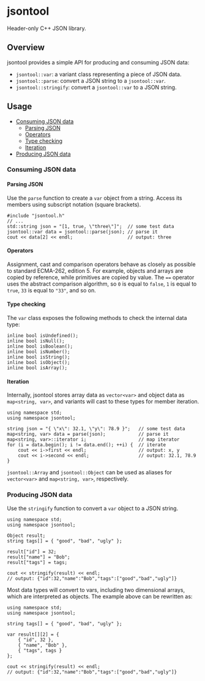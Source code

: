 # jsontool

Header-only C++ JSON library.

## Overview

jsontool provides a simple API for producing and consuming JSON data:

- `jsontool::var`: a variant class representing a piece of JSON data.
- `jsontool::parse`: convert a JSON string to a `jsontool::var`.
- `jsontool::stringify`: convert a `jsontool::var` to a JSON string.

## Usage

- [Consuming JSON data](#consuming-json-data)
  - [Parsing JSON](#parsing-json)
  - [Operators](#operators)
  - [Type checking](#type-checking)
  - [Iteration](#iteration)
- [Producing JSON data](#producing-json-data)

### Consuming JSON data

#### Parsing JSON

Use the `parse` function to create a `var` object from a string. 
Access its members using subscript notation (square brackets).

    #include "jsontool.h"
    // ...
    std::string json = "[1, true, \"three\"]";  // some test data
    jsontool::var data = jsontool::parse(json); // parse it
    cout << data[2] << endl;                    // output: three

#### Operators

Assignment, cast and comparison operators behave as closely as possible to 
standard ECMA-262, edition 5. For example, objects and arrays are copied 
by reference, while primitives are copied by value. The `==` operator uses 
the abstract comparison algorithm, so `0` is equal to `false`, `1` is equal 
to `true`, `33` is equal to `"33"`, and so on.

#### Type checking

The `var` class exposes the following methods to check the internal data type:

    inline bool isUndefined();
    inline bool isNull();
    inline bool isBoolean();
    inline bool isNumber();
    inline bool isString();
    inline bool isObject();
    inline bool isArray();

#### Iteration

Internally, jsontool stores array data as `vector<var>` and object data as 
`map<string, var>`, and variants will cast to these types for member iteration.

    using namespace std;
    using namespace jsontool;
    
    string json = "{ \"x\": 32.1, \"y\": 78.9 }";   // some test data
    map<string, var> data = parse(json);            // parse it
    map<string, var>::iterator i;                   // map iterator
    for (i = data.begin(); i != data.end(); ++i) {  // iterate
        cout << i->first << endl;                   // output: x, y
        cout << i->second << endl;                  // output: 32.1, 78.9
    }


`jsontool::Array` and `jsontool::Object` can be used as aliases for 
`vector<var>` and `map<string, var>`, respectively.

### Producing JSON data

Use the `stringify` function to convert a `var` object to a JSON string. 

    using namespace std;
    using namespace jsontool;
    
    Object result;
    string tags[] = { "good", "bad", "ugly" };

    result["id"] = 32;
    result["name"] = "Bob";
    result["tags"] = tags;
    
    cout << stringify(result) << endl;
    // output: {"id":32,"name":"Bob","tags":["good","bad","ugly"]}

Most data types will convert to vars, including two dimensional arrays, which are interpreted as objects. The example above can be rewritten as:

    using namespace std;
    using namespace jsontool;
    
    string tags[] = { "good", "bad", "ugly" };
    
    var result[][2] = { 
        { "id", 32 }, 
        { "name", "Bob" }, 
        { "tags", tags } 
    };
    
    cout << stringify(result) << endl;
    // output: {"id":32,"name":"Bob","tags":["good","bad","ugly"]}
